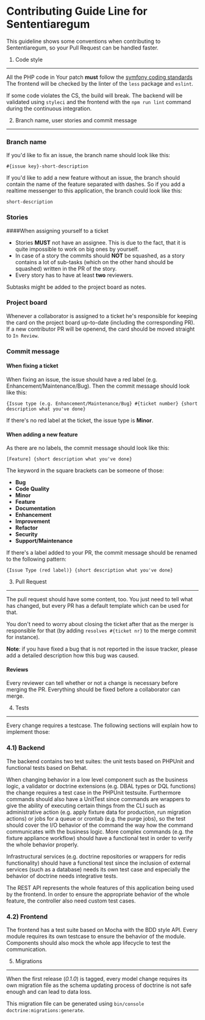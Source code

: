 Contributing Guide Line for Sententiaregum
==========================================

This guideline shows some conventions when contributing to Sententiaregum, so your Pull Request can be handled faster.

1) Code style
-------------

All the PHP code in Your patch __must__ follow the [symfony coding standards](http://symfony.com/doc/current/contributing/code/standards.html)
The frontend will be checked by the linter of the `less` package and `eslint`.

If some code violates the CS, the build will break. The backend will be validated using `styleci` and the frontend with the `npm run lint` command during
the continuous integration.

2) Branch name, user stories and commit message
-----------------------------------------------

### Branch name

If you'd like to fix an issue, the branch name should look like this: 

    #{issue key}-short-description

If you'd like to add a new feature without an issue, the branch should contain the name of the feature separated with dashes.
So if you add a realtime messenger to this application, the branch could look like this:

    short-description

### Stories

####When assigning yourself to a ticket

- Stories **MUST** not have an assignee. This is due to the fact, that it is quite impossible to work on big ones by yourself.
- In case of a story the commits should **NOT** be squashed, as a story contains a lot of sub-tasks (which on the other hand should be squashed) written in the PR of the story. 
- Every story has to have at least **two** reviewers. 

Subtasks might be added to the project board as notes.

### Project board

Whenever a collaborator is assigned to a ticket he's responsible for keeping the card on the project board up-to-date (including the corresponding PR).
If a new contributor PR will be openend, the card should be moved straight to `In Review`.

### Commit message

#### When fixing a ticket

When fixing an issue, the issue should have a red label (e.g. Enhancement/Maintenance/Bug).
Then the commit message should look like this:

    {Issue type (e.g. Enhancement/Maintenance/Bug} #{ticket number} {short description what you've done}

If there's no red label at the ticket, the issue type is __Minor__.

#### When adding a new feature

As there are no labels, the commit message should look like this:

    [Feature] {short description what you've done}

The keyword in the square brackets can be someone of those:

- **Bug**
- **Code Quality**
- **Minor**
- **Feature**
- **Documentation**
- **Enhancement**
- **Improvement**
- **Refactor**
- **Security**
- **Support/Maintenance**

If there's a label added to your PR, the commit message should be renamed to the following pattern:

    {Issue Type (red label)} {short description what you've done}


3) Pull Request
---------------

The pull request should have some content, too.
You just need to tell what has changed, but every PR has a default template which can be used for that.

You don't need to worry about closing the ticket after that as the merger is responsible for that (by adding `resolves #{ticket nr}` to the merge commit for instance).

__Note__: if you have fixed a bug that is not reported in the issue tracker, please add a detailed description how this bug was caused.

#### Reviews

Every reviewer can tell whether or not a change is necessary before merging the PR. Everything should be fixed before
a collaborator can merge.

4) Tests
--------

Every change requires a testcase. The following sections will explain how to implement those:

### 4.1) Backend

The backend contains two test suites: the unit tests based on PHPUnit and functional tests based on Behat.

When changing behavior in a low level component such as the business logic, a validator or doctrine extensions (e.g. DBAL types or DQL functions)
the change requires a test case in the PHPUnit testsuite.
Furthermore commands should also have a UnitTest since commands are wrappers to give the ability of executing certain things from the CLI
such as administrative action (e.g. apply fixture data for production, run migration actions) or jobs for a queue or crontab (e.g. the purge jobs),
so the test should cover the I/O behavior of the command the way how the command communicates with the business logic.
More complex commands (e.g. the fixture appliance workflow) should have a functional test in order to verify the whole behavior properly.

Infrastructural services (e.g. doctrine repositories or wrappers for redis functionality) should have a functional test since
the inclusion of external services (such as a database) needs its own test case and especially the behavior of doctrine needs integrative
tests.

The REST API represents the whole features of this application being used by the frontend. In order to ensure the appropriate behavior
of the whole feature, the controller also need custom test cases.

### 4.2) Frontend

The frontend has a test suite based on Mocha with the BDD style API.
Every module requires its own testcase to ensure the behavior of the module.
Components should also mock the whole app lifecycle to test the communication.

5) Migrations
-------------

When the first release (*0.1.0*) is tagged, every model change requires its own migration file as the schema updating process of doctrine is not safe enough
and can lead to data loss.

This migration file can be generated using `bin/console doctrine:migrations:generate`.
